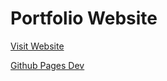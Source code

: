 # Portfolio Website

[Visit Website](https://www.turkaytunc.com)

[Github Pages Dev](https://turkaytunc.github.io/portfolio)
